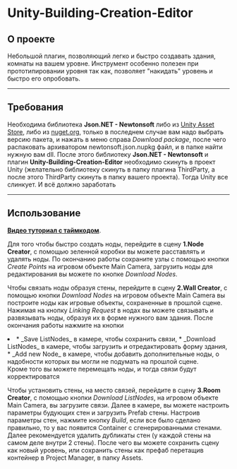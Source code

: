 # Unity-Building-Creation-Editor
## О проекте
Небольшой плагин, позволяющий легко и быстро создавать здания, комнаты на вашем уровне. 
Инструмент особенно полезен при прототипировании уровня так как, позволяет "накидать" уровень и быстро его опробовать.
***
## Требования
Необходима библиотека **Json.NET - Newtonsoft** либо из [Unity Asset Store](https://assetstore.unity.com/packages/tools/input-management/json-net-for-unity-11347), либо из [nuget.org](https://www.nuget.org/packages/Newtonsoft.Json/12.0.2), только в последнем случае вам надо выбрать версию пакета, и нажать в меню справа _Download package_, после чего распаковать архиватором newtonsoft.json.nupkg файл, и в папке найти нужную вам dll.
После этого библиотеку **Json.NET - Newtonsoft** и плагин **Unity-Building-Creation-Editor** необходимо скинуть в проект Unity (желательно библиотеку скинуть в папку плагина ThirdParty, а после этого ThirdParty скинуть в папку вашего проекта). Тогда Unity все слинкует. И всё должно заработать
***
## Использование
[**Видео туториал с таймкодом**](https://youtu.be/I-GhEakibtU?t=502).

Для того чтобы быстро создать ноды, перейдите в сцену **1.Node Creator**, с помощью зеленной коробки вы можете расставлять и удалять ноды. По окончанию работы сохраните узлы с помощью кнопки _Create Points_ на игровом объекте Main Camera, загрузить ноды для редактирования вы можете по кнопке _Download Nodes_.

Чтобы связать ноды образуя стены, перейдите в сцену **2.Wall Creator**, с помощью кнопки _Download Nodes_ на игровом объекте Main Camera вы построите ноды как игровые объекты, сохраненные в прошлой сцене. Нажимая на кнопку _Linking Request_ в нодах вы можете связывать и развязывать ноды, образуя их в форме нужного вам здания. 
После окончания работы нажмите на кнопки 
<li>
* _Save ListNodes_ в камере, чтобы сохранить связи, 
* _Download ListNodes_ в камере, чтобы загрузить и отредактировать форму здания,
* _Add new Node_ в камере, чтобы добавить дополнительные ноды, о надобности которых вы могли не подумать на прошлой сцене.
</li>
Кроме того вы можете перемещать ноды, и тогда связи будут корректироватся

Чтобы установить стены, на место связей, перейдите в сцену **3.Room Creator**, с помощью кнопки _Download ListNodes_, на игровом объекте Main Camera, вы загрузите связи. Далее в камере, вы можете настроить параметры будующих стен и загрузить Prefab стены. Настроив параметры стен, нажмите кнопку _Build_, если все было сделано правильно, то у вас появится Container с сгенерированными стенами. Далее рекомендуется удалить дубликаты стен (у каждой стены на самом деле внутри 2 стены). После чего вы можете сохранить сцену как новый уровень, или сохранить стены как префаб перетащив контейнер в Project Manager, в папку Assets.

